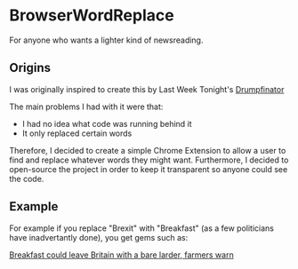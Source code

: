 # BrowserWordReplace

For anyone who wants a lighter kind of newsreading.

## Origins

I was originally inspired to create this by Last Week Tonight's [Drumpfinator](https://chrome.google.com/webstore/detail/drumpfinator/hcimhbfpiofdihhdnofbdlhjcmjopilp)  

The main problems I had with it were that:

- I had no idea what code was running behind it
- It only replaced certain words

Therefore, I decided to create a simple Chrome Extension to allow a user to find and replace whatever words they might want. Furthermore, I decided to open-source the project in order to keep it transparent so anyone could see the code.

## Example

For example if you replace "Brexit" with "Breakfast" (as a few politicians have inadvertantly done), you get gems such as:

[Breakfast could leave Britain with a bare larder, farmers warn](https://www.theguardian.com/environment/2017/aug/05/brexit-could-leave-britain-with-a-bare-larder-farmers-warn)  



